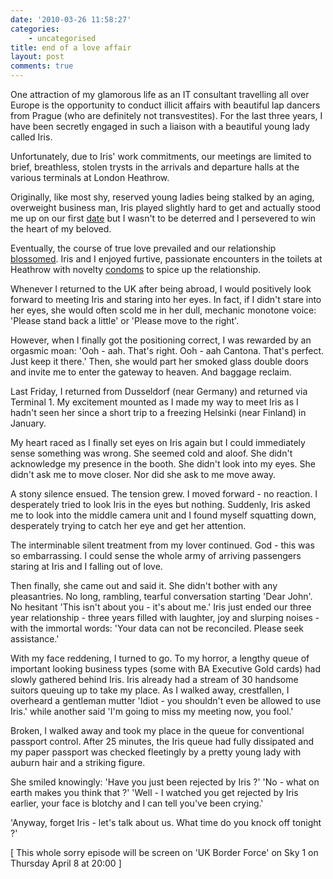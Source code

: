 ```yaml
---
date: '2010-03-26 11:58:27'
categories:
    - uncategorised
title: end of a love affair
layout: post
comments: true
---
```

One attraction of my glamorous life as an IT consultant travelling all
over Europe is the opportunity to conduct illicit affairs with
beautiful lap dancers from Prague (who are definitely not
transvestites). For the last three years, I have been secretly engaged
in such a liaison with a beautiful young lady called Iris.

Unfortunately, due to Iris' work commitments, our meetings are limited
to brief, breathless, stolen trysts in the arrivals and departure
halls at the various terminals at London Heathrow.

Originally, like most shy, reserved young ladies being stalked by an
aging, overweight business man, Iris played slightly hard to get and
actually stood me up on our first
[date](http://www.nbrightside.com/blog/2006/10/03/stood-up-by-iris/)
but I wasn't to be deterred and I persevered to win the heart of my
beloved.

Eventually, the course of true love prevailed and our relationship
[blossomed](http://www.nbrightside.com/blog/2007/02/09/great-fun-with-iris/).
Iris and I enjoyed furtive, passionate encounters in the toilets at
Heathrow with novelty
[condoms](http://www.nbrightside.com/blog/2006/01/19/probably-the-best-marketing-campaign-ever/)
to spice up the relationship.

Whenever I returned to the UK after being abroad, I would positively
look forward to meeting Iris and staring into her eyes. In fact, if I
didn't stare into her eyes, she would often scold me in her dull,
mechanic monotone voice: 'Please stand back a little' or 'Please move
to the right'.

However, when I finally got the positioning correct, I was rewarded by
an orgasmic moan: 'Ooh - aah.  That's right. Ooh - aah Cantona. That's
perfect. Just keep it there.'  Then, she would part her smoked glass
double doors and invite me to enter the gateway to heaven. And baggage
reclaim.

Last Friday, I returned from Dusseldorf (near Germany) and returned
via Terminal 1. My excitement mounted as I made my way to meet Iris as
I hadn't seen her since a short trip to a freezing Helsinki (near
Finland) in January.

My heart raced as I finally set eyes on Iris again but I could
immediately sense something was wrong. She seemed cold and aloof. She
didn't acknowledge my presence in the booth. She didn't look into my
eyes. She didn't ask me to move closer. Nor did she ask to me move
away.

A stony silence ensued. The tension grew. I moved forward - no
reaction. I desperately tried to look Iris in the eyes but
nothing. Suddenly, Iris asked me to look into the middle camera unit
and I found myself squatting down, desperately trying to catch her eye
and get her attention.

The interminable silent treatment from my lover continued.  God - this
was so embarrassing. I could sense the whole army of arriving
passengers staring at Iris and I falling out of love.

Then finally, she came out and said it. She didn't bother with any
pleasantries. No long, rambling, tearful conversation starting 'Dear
John'. No hesitant 'This isn't about you - it's about me.' Iris just
ended our three year relationship - three years filled with laughter,
joy and slurping noises - with the immortal words: 'Your data can not
be reconciled. Please seek assistance.'

With my face reddening, I turned to go. To my horror, a lengthy queue
of important looking business types (some with BA Executive Gold
cards) had slowly gathered behind Iris. Iris already had a stream of
30 handsome suitors queuing up to take my place. As I walked away,
crestfallen, I overheard a gentleman mutter 'Idiot - you shouldn't
even be allowed to use Iris.' while another said 'I'm going to miss my
meeting now, you fool.'

Broken, I walked away and took my place in the queue for conventional
passport control. After 25 minutes, the Iris queue had fully
dissipated and my paper passport was checked fleetingly by a pretty
young lady with auburn hair and a striking figure.

She smiled knowingly: 'Have you just been rejected by Iris ?' 'No -
what on earth makes you think that ?' 'Well - I watched you get
rejected by Iris earlier, your face is blotchy and I can tell you've
been crying.'

'Anyway, forget Iris - let's talk about us. What time do you knock off
tonight ?' 

[ This whole sorry episode will be screen on 'UK Border Force' on Sky
1 on Thursday April 8 at 20:00 ]
